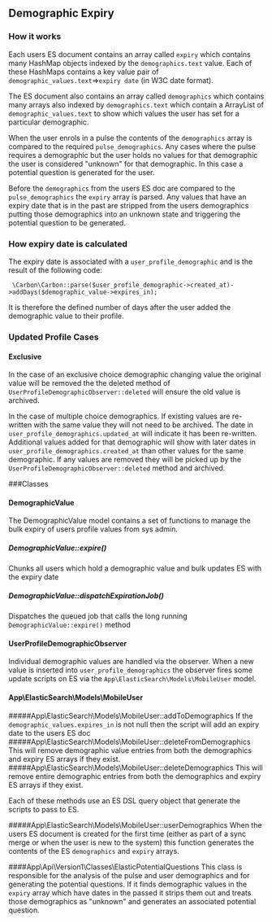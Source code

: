 ## Demographic Expiry

### How it works
 Each users ES document contains an array called `expiry` which contains many HashMap objects indexed by the `demographics.text` value. Each of these HashMaps contains a key value pair of `demographic_values.text`=>`expiry date` (in W3C date format).
 
 The ES document also contains an array called `demographics` which contains many arrays also indexed by `demographics.text` which contain a ArrayList of `demographic_values.text` to show which values the user has set for a particular demographic. 
 
 When the user enrols in a pulse the contents of the `demographics` array is compared to the required `pulse_demographics`. Any cases where the pulse requires a demographic but the user holds no values for that demographic the user is considered "unknown" for that demographic. In this case a potential question is generated for the user.
 
 Before the `demographics` from the users ES doc are compared to the `pulse_demographics` the `expiry` array is parsed. Any values that have an expiry date that is in the past are stripped from the users demographics putting those demographics into an unknown state and triggering the potential question to be generated.
 
### How expiry date is calculated
 The expiry date is associated with a `user_profile_demographic` and is the result of the following code:
 
     \Carbon\Carbon::parse($user_profile_demographic->created_at)->addDays($demographic_value->expires_in);
 It is therefore the defined number of days after the user added the demographic value to their profile.
 
 ### Updated Profile Cases
 
 #### Exclusive
 In the case of an exclusive choice demographic changing value the original value will be removed the the deleted method of `UserProfileDemographicObserver::deleted` will ensure the old value is archived.
 
 In the case of multiple choice demographics. If existing values are re-written with the same value they will not need to be archived. The date in `user_profile_demographics.updated_at` will indicate it has been re-written. Additional values added for that demographic will show with later dates in `user_profile_demographics.created_at` than other values for the same demographic. If any values are removed they will be picked up by the  `UserProfileDemographicObserver::deleted` method and archived.
 
###Classes
 
#### DemographicValue
 The DemographicValue model contains a set of functions to manage the bulk expiry of users profile values from sys admin.
 
##### DemographicValue::expire() 
Chunks all users which hold a demographic value and bulk updates ES with the expiry date
##### DemographicValue::dispatchExpirationJob() 
Dispatches the queued job that calls the long running `DemographicValue::expire()` method

#### UserProfileDemographicObserver
Individual demographic values are handled via the observer. When a new value is inserted into `user_profile_demographics` the observer fires some update scripts on ES via the `App\ElasticSearch\Models\MobileUser` model.

#### App\ElasticSearch\Models\MobileUser
#####App\ElasticSearch\Models\MobileUser::addToDemographics
If the `demographic_values.expires_in` is not null then the script will add an expiry date to the users ES doc
#####App\ElasticSearch\Models\MobileUser::deleteFromDemographics
This will remove demographic value entries from both the demographics and expiry ES arrays if they exist.
#####App\ElasticSearch\Models\MobileUser::deleteDemographics
This will remove entire demographic entries from both the demographics and expiry ES arrays if they exist.

Each of these methods use an ES DSL query object that generate the scripts to pass to ES.

#####App\ElasticSearch\Models\MobileUser::userDemographics
When the users ES document is created for the first time (either as part of a sync merge or when the user is new to the system) this function generates the contents of the ES `demographics` and `expiry` arrays.

####App\Api\Version1\Classes\ElasticPotentialQuestions
This class is responsible for the analysis of the pulse and user demographics and for generating the potential questions. If it finds demographic values in the `expiry` array which have dates in the passed it strips them out and treats those demographics as "unknown" and generates an associated potential question.


